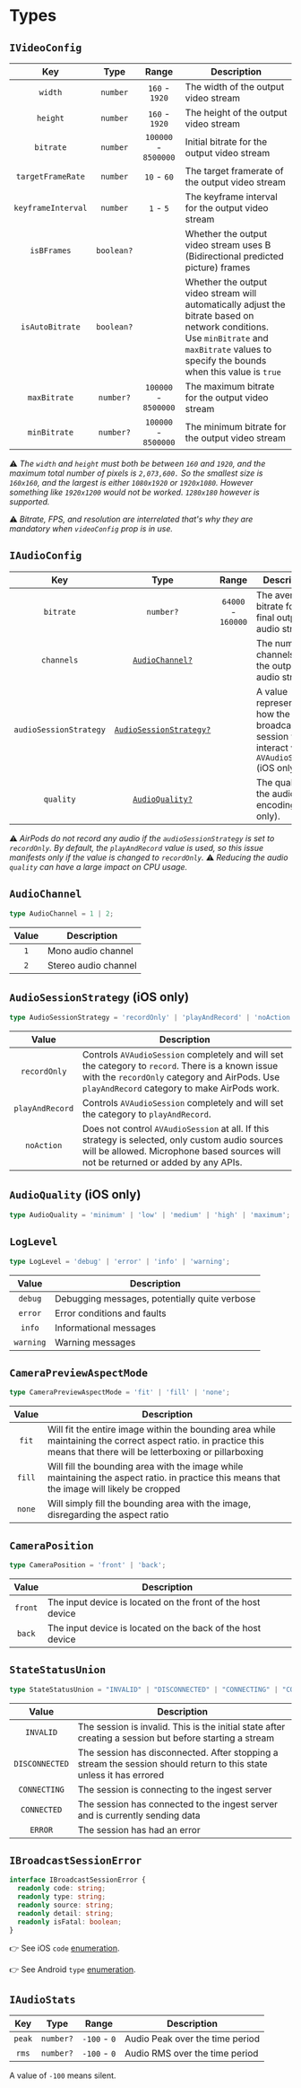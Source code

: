 # **Types**

## `IVideoConfig`

| Key | Type | Range | Description |
| :---: | :---: | :---: | --- |
| `width` | `number` | `160` - `1920` | The width of the output video stream |
| `height` | `number` | `160` - `1920` | The height of the output video stream |
| `bitrate` | `number` | `100000` - `8500000` | Initial bitrate for the output video stream |
| `targetFrameRate` | `number` | `10` - `60`| The target framerate of the output video stream |
| `keyframeInterval` | `number` | `1` - `5` | The keyframe interval for the output video stream |
| `isBFrames` | `boolean?` | | Whether the output video stream uses B (Bidirectional predicted picture) frames |
| `isAutoBitrate` | `boolean?` | | Whether the output video stream will automatically adjust the bitrate based on network conditions. Use `minBitrate` and `maxBitrate` values to specify the bounds when this value is `true` |
| `maxBitrate` | `number?` | `100000` - `8500000` | The maximum bitrate for the output video stream |
| `minBitrate` | `number?` | `100000` - `8500000` | The minimum bitrate for the output video stream |

⚠️ _The `width` and `height` must both be between `160` and `1920`, and the maximum total number of pixels is `2,073,600.` So the smallest size is `160x160`, and the largest is either `1080x1920` or `1920x1080`. However something like `1920x1200` would not be worked. `1280x180` however is supported._

⚠️ _Bitrate, FPS, and resolution are interrelated that's why they are mandatory when `videoConfig` prop is in use._

## `IAudioConfig`
| Key | Type | Range | Description |
| :---: | :---: | :---: | --- |
| `bitrate` | `number?` | `64000` - `160000` | The average bitrate for the final output audio stream |
| `channels` | [`AudioChannel?`](#audiochannel) | | The number of channels for the output audio stream |
| `audioSessionStrategy` | [`AudioSessionStrategy?`](#audiosessionstrategy-ios-only) | | A value representing how the broadcast session will interact with `AVAudioSession` (iOS only). |
| `quality` | [`AudioQuality?`](#audioquality-ios-only) | | The quality of the audio encoding (iOS only). |

⚠️ _AirPods do not record any audio if the `audioSessionStrategy` is set to `recordOnly`. By default, the `playAndRecord` value is used, so this issue manifests only if the value is changed to `recordOnly`._
⚠️ _Reducing the audio `quality` can have a large impact on CPU usage._

## `AudioChannel`

```ts
type AudioChannel = 1 | 2;
```
| Value | Description |
| :---: | --- |
| `1` | Mono audio channel |
| `2` | Stereo audio channel |

## `AudioSessionStrategy` (iOS only)

```ts
type AudioSessionStrategy = 'recordOnly' | 'playAndRecord' | 'noAction';
```
| Value | Description |
| :---: | --- |
| `recordOnly` | Controls `AVAudioSession` completely and will set the category to `record`. There is a known issue with the `recordOnly` category and AirPods. Use `playAndRecord` category to make AirPods work. |
| `playAndRecord` | Controls `AVAudioSession` completely and will set the category to `playAndRecord`. |
| `noAction` | Does not control `AVAudioSession` at all. If this strategy is selected, only custom audio sources will be allowed. Microphone based sources will not be returned or added by any APIs. |

## `AudioQuality` (iOS only)

```ts
type AudioQuality = 'minimum' | 'low' | 'medium' | 'high' | 'maximum';
```

## `LogLevel`

```ts
type LogLevel = 'debug' | 'error' | 'info' | 'warning';
```

| Value | Description |
| :---: | --- |
| `debug` | Debugging messages, potentially quite verbose |
| `error` | Error conditions and faults |
| `info` | Informational messages |
| `warning` | Warning messages |

## `CameraPreviewAspectMode`

```ts
type CameraPreviewAspectMode = 'fit' | 'fill' | 'none';
```

| Value | Description |
| :---: | --- |
| `fit` | Will fit the entire image within the bounding area while maintaining the correct aspect ratio. in practice this means that there will be letterboxing or pillarboxing |
| `fill` | Will fill the bounding area with the image while maintaining the aspect ratio. in practice this means that the image will likely be cropped |
| `none` | Will simply fill the bounding area with the image, disregarding the aspect ratio |

## `CameraPosition`

```ts
type CameraPosition = 'front' | 'back';
```

| Value | Description |
| :---: | --- |
| `front` | The input device is located on the front of the host device |
| `back` | The input device is located on the back of the host device |

## `StateStatusUnion`

```ts
type StateStatusUnion = "INVALID" | "DISCONNECTED" | "CONNECTING" | "CONNECTED" | "ERROR"
```

| Value | Description |
| :---: | --- |
| `INVALID` | The session is invalid. This is the initial state after creating a session but before starting a stream |
| `DISCONNECTED` | The session has disconnected. After stopping a stream the session should return to this state unless it has errored |
| `CONNECTING` | The session is connecting to the ingest server |
| `CONNECTED` | The session has connected to the ingest server and is currently sending data |
| `ERROR` | The session has had an error |

## `IBroadcastSessionError`

```ts
interface IBroadcastSessionError {
  readonly code: string;
  readonly type: string;
  readonly source: string;
  readonly detail: string;
  readonly isFatal: boolean;
}
```

👉 See iOS `code` [enumeration](https://aws.github.io/amazon-ivs-broadcast-docs/1.2.0/ios/Enums/IVSBroadcastError.html#/c:@E@IVSBroadcastError@IVSBroadcastErrorDeviceExchangeIncompatibleTypes).

👉 See Android `type` [enumeration](https://aws.github.io/amazon-ivs-broadcast-docs/1.2.1/android/reference/com/amazonaws/ivs/broadcast/ErrorType.html).

## `IAudioStats`

| Key | Type | Range | Description |
| :---: | :---: | :---: | --- |
| `peak` | `number?` | `-100` - `0` | Audio Peak over the time period |
| `rms` | `number?` | `-100` - `0` | Audio RMS over the time period |

A value of `-100` means silent.